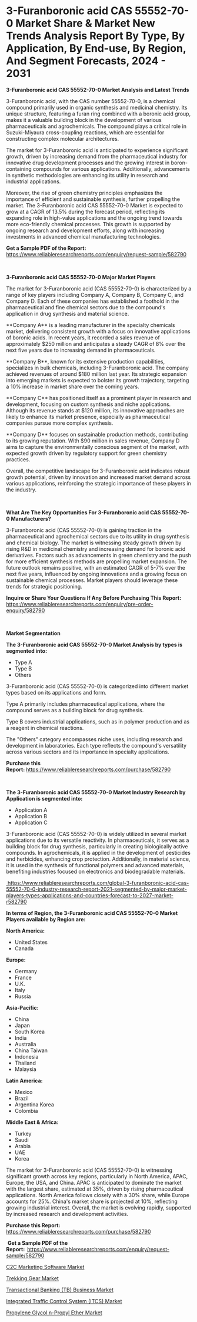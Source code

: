 <p><h1>3-Furanboronic acid CAS 55552-70-0 Market Share & Market New Trends Analysis Report By Type, By Application, By End-use, By Region, And Segment Forecasts, 2024 - 2031</h1></p><p><strong>3-Furanboronic acid CAS 55552-70-0 Market Analysis and Latest Trends</strong></p>
<p><p>3-Furanboronic acid, with the CAS number 55552-70-0, is a chemical compound primarily used in organic synthesis and medicinal chemistry. Its unique structure, featuring a furan ring combined with a boronic acid group, makes it a valuable building block in the development of various pharmaceuticals and agrochemicals. The compound plays a critical role in Suzuki-Miyaura cross-coupling reactions, which are essential for constructing complex molecular architectures.</p><p>The market for 3-Furanboronic acid is anticipated to experience significant growth, driven by increasing demand from the pharmaceutical industry for innovative drug development processes and the growing interest in boron-containing compounds for various applications. Additionally, advancements in synthetic methodologies are enhancing its utility in research and industrial applications.</p><p>Moreover, the rise of green chemistry principles emphasizes the importance of efficient and sustainable synthesis, further propelling the market. The 3-Furanboronic acid CAS 55552-70-0 Market is expected to grow at a CAGR of 13.5% during the forecast period, reflecting its expanding role in high-value applications and the ongoing trend towards more eco-friendly chemical processes. This growth is supported by ongoing research and development efforts, along with increasing investments in advanced chemical manufacturing technologies.</p></p>
<p><strong>Get a Sample PDF of the Report:&nbsp;</strong> <a href="https://www.reliableresearchreports.com/enquiry/request-sample/582790?utm_campaign=3&utm_medium=2&utm_source=Github&utm_content=ia&utm_term=09122024&utm_id=3-furanboronic-acid-cas-55552-70-0">https://www.reliableresearchreports.com/enquiry/request-sample/582790</a></p>
<p>&nbsp;</p>
<p><strong>3-Furanboronic acid CAS 55552-70-0 Major Market Players</strong></p>
<p><p>The market for 3-Furanboronic acid (CAS 55552-70-0) is characterized by a range of key players including Company A, Company B, Company C, and Company D. Each of these companies has established a foothold in the pharmaceutical and fine chemical sectors due to the compound's application in drug synthesis and material science.</p><p>**Company A** is a leading manufacturer in the specialty chemicals market, delivering consistent growth with a focus on innovative applications of boronic acids. In recent years, it recorded a sales revenue of approximately $250 million and anticipates a steady CAGR of 8% over the next five years due to increasing demand in pharmaceuticals.</p><p>**Company B**, known for its extensive production capabilities, specializes in bulk chemicals, including 3-Furanboronic acid. The company achieved revenues of around $180 million last year. Its strategic expansion into emerging markets is expected to bolster its growth trajectory, targeting a 10% increase in market share over the coming years.</p><p>**Company C** has positioned itself as a prominent player in research and development, focusing on custom synthesis and niche applications. Although its revenue stands at $120 million, its innovative approaches are likely to enhance its market presence, especially as pharmaceutical companies pursue more complex synthesis.</p><p>**Company D** focuses on sustainable production methods, contributing to its growing reputation. With $90 million in sales revenue, Company D aims to capture the environmentally conscious segment of the market, with expected growth driven by regulatory support for green chemistry practices.</p><p>Overall, the competitive landscape for 3-Furanboronic acid indicates robust growth potential, driven by innovation and increased market demand across various applications, reinforcing the strategic importance of these players in the industry.</p></p>
<p>&nbsp;</p>
<p><strong>What Are The Key Opportunities For 3-Furanboronic acid CAS 55552-70-0 Manufacturers?</strong></p>
<p><p>3-Furanboronic acid (CAS 55552-70-0) is gaining traction in the pharmaceutical and agrochemical sectors due to its utility in drug synthesis and chemical biology. The market is witnessing steady growth driven by rising R&D in medicinal chemistry and increasing demand for boronic acid derivatives. Factors such as advancements in green chemistry and the push for more efficient synthesis methods are propelling market expansion. The future outlook remains positive, with an estimated CAGR of 5-7% over the next five years, influenced by ongoing innovations and a growing focus on sustainable chemical processes. Market players should leverage these trends for strategic positioning.</p></p>
<p><strong>Inquire or Share Your Questions If Any Before Purchasing This Report:</strong> <a href="https://www.reliableresearchreports.com/enquiry/pre-order-enquiry/582790?utm_campaign=3&utm_medium=2&utm_source=Github&utm_content=ia&utm_term=09122024&utm_id=3-furanboronic-acid-cas-55552-70-0">https://www.reliableresearchreports.com/enquiry/pre-order-enquiry/582790</a></p>
<p>&nbsp;</p>
<p><strong>Market Segmentation</strong></p>
<p><strong>The 3-Furanboronic acid CAS 55552-70-0 Market Analysis by types is segmented into:</strong></p>
<p><ul><li>Type A</li><li>Type B</li><li>Others</li></ul></p>
<p><p>3-Furanboronic acid (CAS 55552-70-0) is categorized into different market types based on its applications and form. </p><p>Type A primarily includes pharmaceutical applications, where the compound serves as a building block for drug synthesis. </p><p>Type B covers industrial applications, such as in polymer production and as a reagent in chemical reactions. </p><p>The "Others" category encompasses niche uses, including research and development in laboratories. Each type reflects the compound's versatility across various sectors and its importance in specialty applications.</p></p>
<p><strong>Purchase this Report:&nbsp;</strong><a href="https://www.reliableresearchreports.com/purchase/582790?utm_campaign=3&utm_medium=2&utm_source=Github&utm_content=ia&utm_term=09122024&utm_id=3-furanboronic-acid-cas-55552-70-0">https://www.reliableresearchreports.com/purchase/582790</a></p>
<p>&nbsp;</p>
<p><strong>The 3-Furanboronic acid CAS 55552-70-0 Market Industry Research by Application is segmented into:</strong></p>
<p><ul><li>Application A</li><li>Application B</li><li>Application C</li></ul></p>
<p><p>3-Furanboronic acid (CAS 55552-70-0) is widely utilized in several market applications due to its versatile reactivity. In pharmaceuticals, it serves as a building block for drug synthesis, particularly in creating biologically active compounds. In agrochemicals, it is applied in the development of pesticides and herbicides, enhancing crop protection. Additionally, in material science, it is used in the synthesis of functional polymers and advanced materials, benefiting industries focused on electronics and biodegradable materials.</p></p>
<p><a href="https://www.reliableresearchreports.com/global-3-furanboronic-acid-cas-55552-70-0-industry-research-report-2021-segmented-by-major-market-players-types-applications-and-countries-forecast-to-2027-market-r582790?utm_campaign=3&utm_medium=2&utm_source=Github&utm_content=ia&utm_term=09122024&utm_id=3-furanboronic-acid-cas-55552-70-0">&nbsp;https://www.reliableresearchreports.com/global-3-furanboronic-acid-cas-55552-70-0-industry-research-report-2021-segmented-by-major-market-players-types-applications-and-countries-forecast-to-2027-market-r582790</a></p>
<p><strong>In terms of Region, the 3-Furanboronic acid CAS 55552-70-0 Market Players available by Region are:</strong></p>
<p>
    <p> <strong> North America: </strong>
        <ul>
            <li>United States</li>
            <li>Canada</li>
        </ul>
        </p> 
    <p> <strong> Europe: </strong>
        <ul>
            <li>Germany</li>
            <li>France</li>
            <li>U.K.</li>
            <li>Italy</li>
            <li>Russia</li>
        </ul>
        </p> 
    <p> <strong> Asia-Pacific: </strong>
        <ul>
            <li>China</li>
            <li>Japan</li>
            <li>South Korea</li>
            <li>India</li>
            <li>Australia</li>
            <li>China Taiwan</li>
            <li>Indonesia</li>
            <li>Thailand</li>
            <li>Malaysia</li>
        </ul>
        </p> 
    <p> <strong> Latin America: </strong>
        <ul>
            <li>Mexico</li>
            <li>Brazil</li>
            <li>Argentina Korea</li>
            <li>Colombia</li>
        </ul>
        </p> 
    <p> <strong> Middle East & Africa: </strong>
        <ul>
            <li>Turkey</li>
            <li>Saudi</li>
            <li>Arabia</li>
            <li>UAE</li>
            <li>Korea</li>
        </ul>
    </p>
    </p>
<p><p>The market for 3-Furanboronic acid (CAS 55552-70-0) is witnessing significant growth across key regions, particularly in North America, APAC, Europe, the USA, and China. APAC is anticipated to dominate the market with the largest share, estimated at 35%, driven by rising pharmaceutical applications. North America follows closely with a 30% share, while Europe accounts for 25%. China's market share is projected at 10%, reflecting growing industrial interest. Overall, the market is evolving rapidly, supported by increased research and development activities.</p></p>
<p><strong>Purchase this Report: </strong><a href="https://www.reliableresearchreports.com/purchase/582790?utm_campaign=3&utm_medium=2&utm_source=Github&utm_content=ia&utm_term=09122024&utm_id=3-furanboronic-acid-cas-55552-70-0">https://www.reliableresearchreports.com/purchase/582790</a></p>
<p>&nbsp;<strong>Get a Sample PDF of the Report:&nbsp;&nbsp;</strong><a href="https://www.reliableresearchreports.com/enquiry/request-sample/582790?utm_campaign=3&utm_medium=2&utm_source=Github&utm_content=ia&utm_term=09122024&utm_id=3-furanboronic-acid-cas-55552-70-0">https://www.reliableresearchreports.com/enquiry/request-sample/582790</a></p>
<p><strong></strong></p>
<p><p><a href="https://www.linkedin.com/pulse/c2c-marketing-software-market-projections-2024-2031-growing-96b4f?utm_campaign=3&utm_medium=2&utm_source=Github&utm_content=ia&utm_term=09122024&utm_id=3-furanboronic-acid-cas-55552-70-0">C2C Marketing Software Market</a></p><p><a href="https://github.com/DixieGrimes/Market-Research-Report-List-1/blob/main/trekking-gear-market.md?utm_campaign=3&utm_medium=2&utm_source=Github&utm_content=ia&utm_term=09122024&utm_id=3-furanboronic-acid-cas-55552-70-0">Trekking Gear Market</a></p><p><a href="https://www.linkedin.com/pulse/stakeholders-can-gain-insights-transactional-banking-tb-9g7yf?utm_campaign=3&utm_medium=2&utm_source=Github&utm_content=ia&utm_term=09122024&utm_id=3-furanboronic-acid-cas-55552-70-0">Transactional Banking (TB) Business Market</a></p><p><a href="https://www.linkedin.com/pulse/integrated-traffic-control-system-itcs-market-trends-revenue-ygrmf?utm_campaign=3&utm_medium=2&utm_source=Github&utm_content=ia&utm_term=09122024&utm_id=3-furanboronic-acid-cas-55552-70-0">Integrated Traffic Control System (ITCS) Market</a></p><p><a href="https://github.com/nathandecarvalho/Market-Research-Report-List-5/blob/main/propylene-glycol-n-propyl-ether-market.md?utm_campaign=3&utm_medium=2&utm_source=Github&utm_content=ia&utm_term=09122024&utm_id=3-furanboronic-acid-cas-55552-70-0">Propylene Glycol n-Propyl Ether Market</a></p></p>
